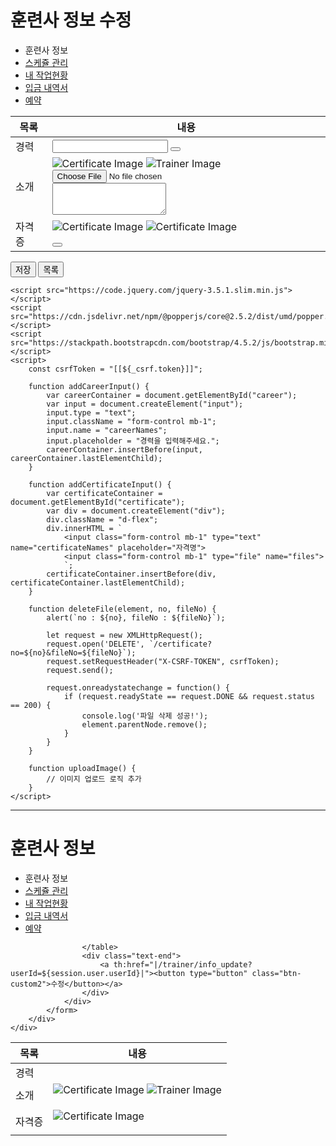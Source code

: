 <!DOCTYPE html>
<html xmlns:th="http://www.thymeleaf.org" xmlns:layout="http://www.ultraq.net.nz/thymeleaf/layout"
    layout:decorate="~{/layouts/trainer_layout}">
<head>
    <title>훈련사 정보 수정</title>
    <link rel="stylesheet" href="https://cdnjs.cloudflare.com/ajax/libs/font-awesome/4.7.0/css/font-awesome.min.css" />
    <script src="https://kit.fontawesome.com/e1baf9e274.js" crossorigin="anonymous"></script>
</head>

<body class="body" layout:fragment="content">
    <div class="container mt-5">
        <div class="inner">
            <h1 class="title">훈련사 정보 수정</h1>
            <nav class="navbar navbar-expand-lg navbar-light">
                <div class="collapse navbar-collapse justify-content-start">
                    <ul class="navbar-nav">
                        <li class="nav-item">
                            <a class="tab-button active" th:href="|/trainer/info?userId=${session.user.userId}|">훈련사 정보</a>
                        </li>
                        <li class="nav-item">
                            <a class="tab-button" href="/trainer/schedule">스케쥴 관리</a>
                        </li>
                        <li class="nav-item">
                            <a class="tab-button" href="/trainer/status">내 작업현황</a>
                        </li>
                        <li class="nav-item">
                            <a class="tab-button" href="/trainer/deposit">입금 내역서</a>
                        </li>
                        <li class="nav-item">
                            <a class="tab-button" href="/trainer/orders">예약</a>
                        </li>
                    </ul>
                </div>
            </nav>
            <form th:action="|/trainer/info_update?userId=${session.user.userId}|" method="post" enctype="multipart/form-data">
                <input type="hidden" id="csrfToken" th:name="${_csrf.parameterName}" th:value="${_csrf.token}" />
                <table class="table table-bordered">
                    <thead class="thead-light">
                        <tr class="first_tr">
                            <th>목록</th>
                            <th>내용</th>
                        </tr>
                    </thead>
                    <tbody>
                        <tr>
                            <td>경력</td>
                            <td id="career">
                                <th:block th:each="career : ${careerList}">
                                    <input type="hidden" name="careerNos" th:value="${career.no}">
                                    <input type="text" class="form-control mb-1" th:value="${career.name}" name="careerNames">
                                </th:block>
                                <button type="button" class="btn btn-custom5" onclick="addCareerInput()">
                                    <i class="fas fa-plus"></i>
                                </button>
                            </td>
                        </tr>
                        <tr>
                            <td>소개</td>
                            <td class="text-start">
                                <th:block th:if="${trainer.imgFile == null}">
                                    <img th:src="|/file/img/0|" alt="Certificate Image">
                                </th:block>
                                <th:block th:if="${trainer.imgFile != null && trainer.imgFile.no != 0}">
                                    <img th:src="|/file/img/${trainer.imgFile.no}|" alt="Trainer Image"><br>
                                </th:block>
                                <!-- <button type="file" name="files" class="btn btn-custom1 mb-2" style="margin-top: 0.3rem;" onclick="uploadImage()">이미지 업로드</button> -->
                                <!-- 프로필 업로드는 별도로 -->
                                <input class="form-control mb-2" type="file" name="thumbnail">
                                <textarea class="form-control" rows="3" th:text="${trainer.content}" name="content"></textarea>
                            </td>
                        </tr>
                        <tr>
                            <td>자격증</td>
                            <td id="certificate">
                                <div class="d-flex justify-content-start mt-3 gap-5 mx-4">
                                    <th:block th:each="certificate : ${certificateList}">
                                        <div id="certificateImg" class="d-flex flex-column align-items-center mx-2">
                                            <th:block th:if="${certificate.imgFile == null}">
                                                <img th:src="|/file/img/0|" alt="Certificate Image"> 
                                            </th:block>
                                            <th:block th:if="${certificate.imgFile != null}">
                                                <img th:src="|/file/img/${certificate.imgFile.no}|" alt="Certificate Image">
                                            </th:block>
                                            <p th:text="${certificate.name}"></p>
                                        </div>
                                    </th:block>
                                </div>
                                <button style="text-align: center;" type="button" class="btn btn-custom5" onclick="addCertificateInput()">
                                    <i class="fas fa-plus"></i>
                                </button>
                            </td>
                        </tr>
                    </tbody>
                </table>
                <div class="bottom-btn text-end">
                    <button type="submit" class="btn btn-lg btn-custom2">저장</button>
                    <a th:href="|/trainer/info?userId=${session.user.userId}|"><button type="button" class="btn btn-lg btn-custom3">목록</button></a>
                </div>
            </form>
        </div>
    </div>

    <script src="https://code.jquery.com/jquery-3.5.1.slim.min.js"></script>
    <script src="https://cdn.jsdelivr.net/npm/@popperjs/core@2.5.2/dist/umd/popper.min.js"></script>
    <script src="https://stackpath.bootstrapcdn.com/bootstrap/4.5.2/js/bootstrap.min.js"></script>
    <script>
        const csrfToken = "[[${_csrf.token}]]";
        
        function addCareerInput() {
            var careerContainer = document.getElementById("career");
            var input = document.createElement("input");
            input.type = "text";
            input.className = "form-control mb-1";
            input.name = "careerNames";
            input.placeholder = "경력을 입력해주세요.";
            careerContainer.insertBefore(input, careerContainer.lastElementChild);
        }

        function addCertificateInput() {
            var certificateContainer = document.getElementById("certificate");
            var div = document.createElement("div");
            div.className = "d-flex";
            div.innerHTML = `
                <input class="form-control mb-1" type="text" name="certificateNames" placeholder="자격명">
                <input class="form-control mb-1" type="file" name="files">
                `;
            certificateContainer.insertBefore(div, certificateContainer.lastElementChild);
        }

        function deleteFile(element, no, fileNo) {
            alert(`no : ${no}, fileNo : ${fileNo}`);

            let request = new XMLHttpRequest();
            request.open('DELETE', `/certificate?no=${no}&fileNo=${fileNo}`);
            request.setRequestHeader("X-CSRF-TOKEN", csrfToken);
            request.send();

            request.onreadystatechange = function() {
                if (request.readyState == request.DONE && request.status == 200) {
                    console.log('파일 삭제 성공!');
                    element.parentNode.remove();
                }
            }
        }

        function uploadImage() {
            // 이미지 업로드 로직 추가
        }
    </script>
</body>

</html>






----------------------------------------------------------------------------------------


<!DOCTYPE html>
<html xmlns:th="http://www.thymeleaf.org" xmlns:layout="http://www.ultraq.net.nz/thymeleaf/layout"
    layout:decorate="~{/layouts/trainer_layout}">
<!-- ⭐ layout:decorate="~{/레이아웃 경로/레이아웃 파일명}" -->

<head>
    <title>훈련사 정보</title>
    <!-- ⭐ layout:fragment="레이아웃 프레그먼트 이름" -->
</head>

<body class="body" layout:fragment="content">
    <div class="container">
        <div class="inner">
            <h1 class="title">훈련사 정보</h1>
            <nav class="navbar navbar-expand-lg navbar-light">
                <div class="collapse navbar-collapse justify-content-start">
                    <ul class="navbar-nav">
                        <li class="nav-item">
                            <a class="tab-button active" th:href="|/trainer/info?userId=${session.user.userId}|">훈련사 정보</a>
                        </li>
                        <li class="nav-item">
                            <a class="tab-button" href="/trainer/schedule">스케쥴 관리</a>
                        </li>
                        <li class="nav-item">
                            <a class="tab-button" href="/trainer/status">내 작업현황</a>
                        </li>
                        <li class="nav-item">
                            <a class="tab-button" href="/trainer/deposit">입금 내역서</a>
                        </li>
                        <li class="nav-item">
                            <a class="tab-button" href="/trainer/orders">예약</a>
                        </li>
                    </ul>
                </div>
            </nav>
            <form th:action="|/trainer/info?userId=${session.user.userId}|" method="get">
                <input type="hidden" th:name="${_csrf.parameterName}" th:value="${_csrf.token}" />
                <div class="info">
                    <table class="table table-bordered">
                        <thead class="thead-light">
                            <tr class="first_tr">
                                <th>목록</th>
                                <th>내용</th>
                            </tr>
                        </thead>
                        <tbody>
                            <tr class="text-left-content">
                                <td>경력</td>
                                <td>
                                    <th:block th:each="career : ${careerList}">
                                        <p class="text-start" th:text="${career.name}"></p>
                                    </th:block>
                                </td>
                            </tr>
                            <tr class="text-left-content">
                                <td>소개</td>
                                <td class="text-start">
                                    <th:block th:if="${trainer.imgFile == null}">
                                        <img th:src="|/file/img/0|" alt="Certificate Image">
                                    </th:block>
                                    <th:block th:if="${trainer.imgFile != null && trainer.imgFile.no != 0}">
                                        <img th:src="|/file/img/${trainer.imgFile.no}|" alt="Trainer Image"><br>
                                    </th:block>
                                    <p th:text="${trainer.content}"></p>
                                </td>
                            </tr>
                            <tr class="text-left-content">
                                <td>자격증</td>
                                <td>
                                    <div class="d-flex justify-content-start mt-3 gap-5 mx-4">
                                        <th:block th:each="certificate : ${certificateList}">
                                            <div class="d-flex flex-column align-items-center mx-2">
                                                <img th:if="${certificate.imgFile != null}" th:src="|/file/img/${certificate.imgFile.no}|" alt="Certificate Image">
                                                <p th:text="${certificate.name}"></p>
                                            </div>
                                        </th:block>
                                    </div>
                                </td>
                            </tr>
                        </tbody>

                    </table>
                    <div class="text-end">
                        <a th:href="|/trainer/info_update?userId=${session.user.userId}|"><button type="button" class="btn-custom2">수정</button></a>
                    </div>
                </div>
            </form>
        </div>
    </div>
</body>

</html>
